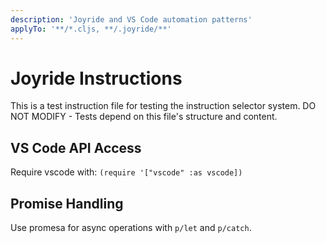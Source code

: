 ```yaml
---
description: 'Joyride and VS Code automation patterns'
applyTo: '**/*.cljs, **/.joyride/**'
---
```


# Joyride Instructions

This is a test instruction file for testing the instruction selector system.
DO NOT MODIFY - Tests depend on this file's structure and content.

## VS Code API Access

Require vscode with: `(require '["vscode" :as vscode])`

## Promise Handling

Use promesa for async operations with `p/let` and `p/catch`.
